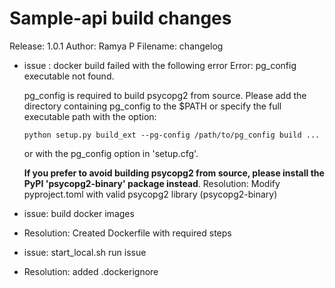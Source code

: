 Sample-api build changes
==================================

Release: 1.0.1
Author: Ramya P
Filename: changelog
- issue : docker build failed with the following error
  Error: pg_config executable not found.

  pg_config is required to build psycopg2 from source.  Please add the directory
  containing pg_config to the $PATH or specify the full executable path with the
  option:

      python setup.py build_ext --pg-config /path/to/pg_config build ...

  or with the pg_config option in 'setup.cfg'.

  **If you prefer to avoid building psycopg2 from source, please install the PyPI
  'psycopg2-binary' package instead**.
Resolution: Modify pyproject.toml with valid psycopg2 library (psycopg2-binary)

- issue: build docker images 
- Resolution: Created Dockerfile with required steps

- issue: start_local.sh run issue
- Resolution: added .dockerignore
